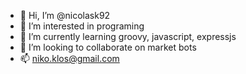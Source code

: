 - 👋 Hi, I’m @nicolask92
- 👀 I’m interested in programing
- 🌱 I’m currently learning groovy, javascript, expressjs
- 💞️ I’m looking to collaborate on market bots
- 📫 niko.klos@gmail.com
